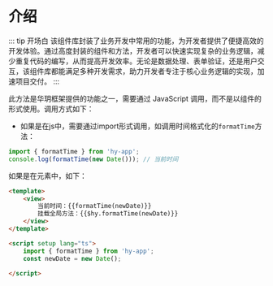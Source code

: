 # 介绍

::: tip 开场白
该组件库封装了业务开发中常用的功能，为开发者提供了便捷高效的开发体验。通过高度封装的组件和方法，开发者可以快速实现复杂的业务逻辑，减少重复代码的编写，从而提高开发效率。无论是数据处理、表单验证，还是用户交互，该组件库都能满足多种开发需求，助力开发者专注于核心业务逻辑的实现，加速项目交付。
:::

此方法是华玥框架提供的功能之一，需要通过 JavaScript 调用，而不是以组件的形式使用。调用方式如下：  
- 如果是在js中，需要通过import形式调用，如调用时间格式化的`formatTime`方法：
```ts
import { formatTime } from 'hy-app';
console.log(formatTime(new Date())); // 当前时间
```

如果是在元素中，如下：
```html
<template>
	<view>
		当前时间：{{formatTime(newDate)}}
        挂载全局方法：{{$hy.formatTime(newDate)}}
	</view>
</template>

<script setup lang="ts">
	import { formatTime } from 'hy-app';
    const newDate = new Date();
	
</script>
```